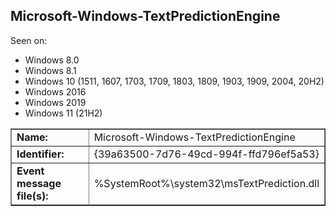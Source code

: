 ## Microsoft-Windows-TextPredictionEngine

Seen on:
* Windows 8.0
* Windows 8.1
* Windows 10 (1511, 1607, 1703, 1709, 1803, 1809, 1903, 1909, 2004, 20H2)
* Windows 2016
* Windows 2019
* Windows 11 (21H2)

<table border="1" class="docutils">
  <tbody>
    <tr>
      <td><b>Name:</b></td>
      <td>Microsoft-Windows-TextPredictionEngine</td>
    </tr>
    <tr>
      <td><b>Identifier:</b></td>
      <td>{39a63500-7d76-49cd-994f-ffd796ef5a53}</td>
    </tr>
    <tr>
      <td><b>Event message file(s):</b></td>
      <td>%SystemRoot%\system32\msTextPrediction.dll</td>
    </tr>
  </tbody>
</table>

&nbsp;

